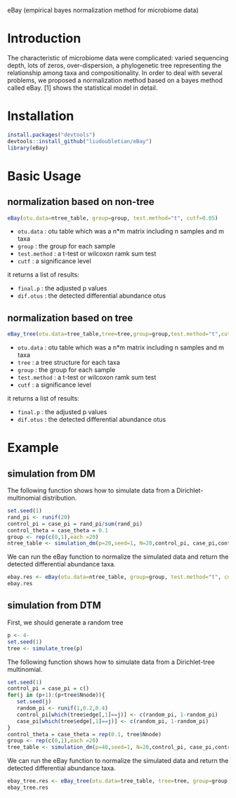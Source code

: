 eBay (empirical bayes normalization method for microbiome data)
# Introduction
The characteristic of microbiome data were complicated: varied sequencing depth, lots of zeros, over-dispersion,
a phylogenetic tree representing the relationship among taxa and compositionality.
In order to deal with several problems, we proposed a normalization method based on a bayes method called eBay.
[1] shows the statistical model in detail.

# Installation
```r
install.packages("devtools")  
devtools::install_github("liudoubletian/eBay")  
library(eBay)  
```
# Basic Usage
## normalization based on non-tree 
```r
eBay(otu.data=ntree_table, group=group, test.method="t", cutf=0.05)
```
* `otu.data` : otu table which was a n*m matrix including n samples and m taxa
* `group` : the group for each sample  
* `test.method` : a t-test or wilcoxon ramk sum test  
* `cutf` : a significance level  

it returns a list of results:  
* `final.p` : the adjusted p values 
* `dif.otus` : the detected differential abundance otus  
## normalization based on tree 
```r
eBay_tree(otu.data=tree_table,tree=tree,group=group,test.method="t",cutf=0.05)
```
* `otu.data` : otu table which was a n*m matrix including n samples and m taxa
* `tree` : a tree structure for each taxa
* `group` : the group for each sample  
* `test.method` : a t-test or wilcoxon ramk sum test  
* `cutf` : a significance level  

it returns a list of results:  
* `final.p` : the adjusted p values 
* `dif.otus` : the detected differential abundance otus  
# Example
## simulation from DM
The following function shows how to simulate data from a Dirichlet-multinomial distribution.  
```r
set.seed(1)  
rand_pi <- runif(20)   
control_pi = case_pi = rand_pi/sum(rand_pi)   
control_theta = case_theta = 0.1  
group <- rep(c(0,1),each =20)  
ntree_table <- simulation_dm(p=20,seed=1, N=20,control_pi, case_pi,control_theta,case_theta)  
```
We can run the eBay function to normalize the simulated data and return the detected differential abundance taxa.  
```r
ebay.res <- eBay(otu.data=ntree_table, group=group, test.method="t", cutf=0.05)  
ebay.res  
```
## simulation from DTM
First, we should generate a random tree
```r
p <- 4- 
set.seed(1)
tree <- simulate_tree(p)
```

The following function shows how to simulate data from a Dirichlet-tree multinomial.  
```r
set.seed(1)    
control_pi = case_pi = c()
for(j in (p+1):(p+tree$Nnode)){
   set.seed(j)
   random_pi <- runif(1,0.2,0.4)
   control_pi[which(tree$edge[,1]==j)] <- c(random_pi, 1-random_pi)
   case_pi[which(tree$edge[,1]==j)] <- c(random_pi, 1-random_pi)
}
control_theta = case_theta = rep(0.1, tree$Nnode) 
group <- rep(c(0,1),each =20)  
tree_table <- simulation_dm(p=40,seed=1, N=20,control_pi, case_pi,control_theta,case_theta)  
```
We can run the eBay function to normalize the simulated data and return the detected differential abundance taxa.  
```r
ebay_tree.res <- eBay_tree(otu.data=tree_table, tree=tree, group=group, test.method="t", cutf=0.05)  
ebay_tree.res  
```




